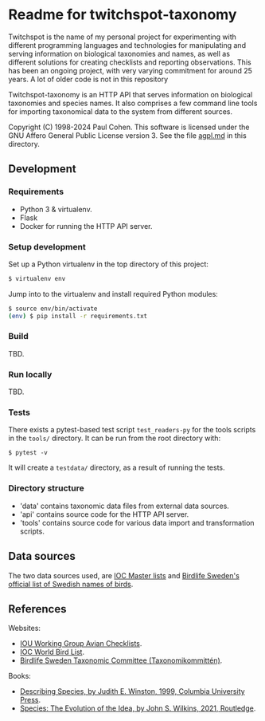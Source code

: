 # Readme for twitchspot-taxonomy

Twitchspot is the name of my personal project for experimenting with different
programming languages and technologies for manipulating and serving information 
on biological taxonomies and names, as well as different solutions for creating
checklists and reporting observations. This has been an ongoing project, with
very varying commitment for around 25 years. A lot of older code is not in this
repository

Twitchspot-taxonomy is an HTTP API that serves information on biological
taxonomies and species names. It also comprises a few command line tools for
importing taxonomical data to the system from different sources.

Copyright (C) 1998-2024 Paul Cohen. This software is licensed under the GNU Affero
General Public License version 3. See the file [agpl.md](agpl.md) in this directory.

## Development

### Requirements

 * Python 3 & virtualenv.
 * Flask
 * Docker for running the HTTP API server.

### Setup development

Set up a Python virtualenv in the top directory of this project:
```bash
$ virtualenv env
```

Jump into to the virtualenv and install required Python modules:
```bash
$ source env/bin/activate
(env) $ pip install -r requirements.txt
```

### Build

TBD.

### Run locally

TBD.

### Tests

There exists a pytest-based test script `test_readers-py` for the tools scripts in the `tools/` directory. It can be run from the root directory with:
```
$ pytest -v
```
It will create a `testdata/` directory, as a result of running the tests.

### Directory structure

 * 'data' contains taxonomic data files from external data sources.
 * 'api' contains source code for the HTTP API server.
 * 'tools' contains source code for various data import and transformation scripts.

## Data sources

The two data sources used, are [IOC Master lists](https://www.worldbirdnames.org/new/ioc-lists/master-list-2/) and [Birdlife Sweden's official list of Swedish names of birds](https://birdlife.se/tk/svenska-namn-pa-varldens-faglar/).

## References

Websites:
* [IOU Working Group Avian Checklists](https://www.internationalornithology.org/working-group-avian-checklists).
* [IOC World Bird List](https://www.worldbirdnames.org/new/).
* [Birdlife Sweden Taxonomic Committee (Taxonomikommittén)](https://birdlife.se/tk/).

Books:
* [Describing Species, by Judith E. Winston, 1999, Columbia University Press](https://cup.columbia.edu/book/describing-species/9780231068246).
* [Species: The Evolution of the Idea, by John S. Wilkins, 2021, Routledge](https://www.routledge.com/Species-The-Evolution-of-the-Idea-Second-Edition/Wilkins/p/book/9780367657369).
